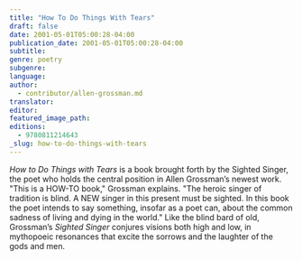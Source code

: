 ```yaml
---
title: "How To Do Things With Tears"
draft: false
date: 2001-05-01T05:00:28-04:00
publication_date: 2001-05-01T05:00:28-04:00
subtitle:
genre: poetry
subgenre:
language:
author:
  - contributor/allen-grossman.md
translator:
editor:
featured_image_path:
editions:
  - 9780811214643
_slug: how-to-do-things-with-tears
---
```


_How to Do Things with Tears_ is a book brought forth by the Sighted Singer, the poet who holds the central position in Allen Grossman’s newest work. "This is a HOW-TO book," Grossman explains. "The heroic singer of tradition is blind. A NEW singer in this present must be sighted. In this book the poet intends to say something, insofar as a poet can, about the common sadness of living and dying in the world." Like the blind bard of old, Grossman’s _Sighted Singer_ conjures visions both high and low, in mythopoeic resonances that excite the sorrows and the laughter of the gods and men.


